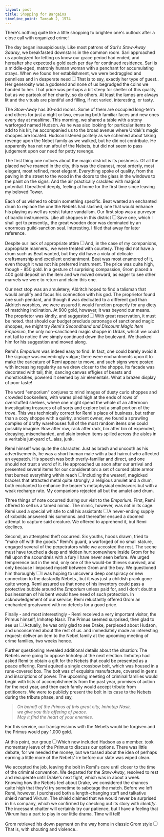 ```yaml
---
layout: post
title: Shopping for Bargains
timeline_point: Tamsah 2, 1574
---
```


<p>
    There's nothing quite like a little shopping to brighten one's outlook after a close call with organized crime!
</p>

<p>
    The day began inauspiciously. Like most patrons of <em>Sari's Stow-Away Saaray</em>, we breakfasted downstairs in the common room. Sari approached us apologized for letting us know our grace period had ended, and hereafter she expected a gold each per day for continued residence. Sari is a middle-aged, matronly human woman with a penchant for accumulating strays. When we found her establishment, we were bedraggled and penniless and in desperate need<label for="sn-strays" class="margin-toggle sidenote-number"></label><input type="checkbox" id="sn-strays" class="margin-toggle"/><span class="sidenote">That is to say, exactly her type of guest.</span>. Her generosity was a godsend and none of us begrudged the coins we handed to her. That price was perhaps a bit steep for shelter of this quality, but as we partook of her charity, so do others. At least the lamps are always lit and the vituals are plentiful and filling, if not varied, interesting, or tasty.
</p>

<p>
    The <em>Stow-Away</em> has 30-odd rooms. Some of them are occupied long-term and others for just a night or two, ensuring both familiar faces and new ones every day at mealtime. This morning, we shared a table with a stony warforged named Hudson. As he was also looking for particular items to add to his kit, he accompanied us to the broad avenue where Urdak's magic shoppes are located. Hudson listened politely as we schemed about taking revenge upon the Nebet family as we walked, but he did not contribute. He apparently has not run afoul of the Nebets, but did not seem to pass judgement upon our need for petty revenge.
</p>

<p>
    The first thing one notices about the magic district is its poshness. Of all the placed we've roamed in the city, this was the cleanest, most orderly, most elegant, most refined, most elegant. Everything spoke of quality, from the paving in the street to the wood in the doors to the glass in the windows to the paint on the signs. And the air practically crackled with magical potential. I breathed deeply, feeling at home for the first time since leaving my beloved <span class="tower">Tower</span>.
</p>

<p>
    Each of us wished to obtain something specific. Beat wanted an enchanted drum to replace the one the Nebets had slashed, one that would enhance his playing as well as resist future vandalism. Our first stop was a purveyor of bardic instruments. Like all shoppes in this district<label for="sn-remis" class="margin-toggle sidenote-number"></label><input type="checkbox" id="sn-remis" class="margin-toggle"/><span class="sidenote">Save one, which I shall get to presently.</span>, the great wooden door was dominated by an enormous guild-sanction seal. Interesting. I filed that away for later reference.
</p>

<p>
    Despite our lack of appropriate attire<label for="sn-manners" class="margin-toggle sidenote-number"></label><input type="checkbox" id="sn-manners" class="margin-toggle"/><span class="sidenote">And, in the case of my companions, appropriate manners.</span>, we were treated with courtesy. They did not have a drum such as Beat wanted, but they did have a viola of delicate craftsmanship and excellent enchantment. Beat was most enamored of it, even though it was not his preferred instrument. The price was quite high, though - 850 gold. In a gesture of surprising compassion, Grom placed a 400 gold deposit on the item and we moved onward, as eager to see other marvels we were to return and claim this one.
</p>

<p>
    Our next stop was an amuletery; Aldritch hoped to find a talisman that would amplify and focus his connection with his god. The proprietor found one such pendant, and though it was dedicated to a different god than Aldritch worships, we were assured it would function properly for any diety of matching inclination. At 900 gold, however, it was beyond our means. The proprietor was kindly, and suggested<label for="sn-suggestion" class="margin-toggle sidenote-number"></label><input type="checkbox" id="sn-suggestion" class="margin-toggle"/><span class="sidenote">With great reservation, it must be noted.</span> that should our budget preclude patronage of sanctioned magic shoppes, we might try <em>Remi's Secondhand and Discount Magic Item Emporium</em>, the only non-sanctioned magic shoppe in Urdak, which we could not fail to notice if we simply continued down the boulevard. We thanked him for his suggestion and moved along.
</p>

<p>
    Remi's <em>Emporium</em> was indeed easy to find. In fact, one could barely avoid it. The signage was exceedingly vulgar; there were enchantments upon it to make the caricature of Remi appear to move, and such signs were posted with increasing regularity as we drew closer to the shoppe. Its facade was decorated with tall, thin, dancing canvas effigies of beasts and monstrosities, powered it seemed by air elementals. What a brazen display of poor taste!
</p>

<p>
    The word "emporium" conjures to mind images of dusty curio shoppes and crowded booksellers, with wares piled high at the ends of rows of overstuffed shelves, where one might spend the whole of an afternoon investigating treasures of all sorts and explore but a small portion of the trove. This was technically correct for Remi's place of business, but rather than a cozy shoppe with a quirky, ancient owner, we found a sprawling complex of drafty warehouses full of the most random items one could possibly imagine. Row after row, rack after rack, bin after bin of expended, decaying, misenchanted, and plain broken items spilled across the aisles in a veritable junkyard of...alas, junk.
</p>

<p>
    Remi himself was quite the character. Just as brash and uncooth as his advertisements, he was a short human male with a bad haircut who affected an eyepatch. His speech was both overly-familiar and direct, and one should not trust a word of it. He approached us soon after our arrival and presented several items for our consideration: a set of cursed plate armor that burned everything within reach<label for="sn-burn" class="margin-toggle sidenote-number"></label><input type="checkbox" id="sn-burn" class="margin-toggle"/><span class="sidenote">Including the wearer!</span>, magicked bracers that attracted metal quite strongly, a religious amulet and a drum, both enchanted to enhance the bearer's metaphysical endeavors but with a weak recharge rate. My companions rejected all but the amulet and drum.
</p>

<p>
    Three things of note occurred during our visit to the <em>Emporium</em>. First, Remi offered to sell us a tamed mimic. The mimic, however, was not in its cage. Remi used a special whistle to call his assistants<label for="sn-kobolds" class="margin-toggle sidenote-number"></label><input type="checkbox" id="sn-kobolds" class="margin-toggle"/><span class="sidenote">A never-ending supply of kobolds answered his summons.</span> and thereafter ensued a doomed attempt to capture said creature. We offered to apprehend it, but Remi declines.
</p>

<p>
    Second, an attempted theft occurred. Six youths, hoods drawn, tried to "make off with the goods." Remi's guard, a warforged of no small stature, engaged several of the perpetrators while we accosted the rest. The scene must have touched a deep and hidden hurt somewhere inside Grom for he fell upon the scoundrels with a fury I have never seen before. We urged temperence but in the end, only one of the would-be thieves survived, and only because I imposed myself between Grom and the boy. We questioned him thoroughly<label for="sn-bummer" class="margin-toggle sidenote-number"></label><input type="checkbox" id="sn-bummer" class="margin-toggle"/><span class="sidenote">I was hoping to uncover a deep conspiracy or new connection to the dastardly Nebets.</span>, but it was just a childish prank gone quite wrong. Remi assured us that none of his inventory could pass a protective bubble around the <em>Emporium</em> unless paid for, and I don't doubt a businessman of his bent would have need of such protection. In acknowledgement of our service, Remi reluctantly offered Grom an enchanted greatsword with no defects for a good price.
</p>

<p>
    Finally - and most interestingly - Remi received a very important visitor, the Primus himself, Imhotep Nasir. The Primus seemed surprised, then glad to see us<label for="sn-justdrake" class="margin-toggle sidenote-number"></label><input type="checkbox" id="sn-justdrake" class="margin-toggle"/><span class="sidenote">Actually, he was only glad to see Drake, perplexed about Hudson, and unconcerned about the rest of us.</span> and immediately made an interesting request: deliver an item to the Nebet family at the upcoming meeting of crime families, two weeks hence.
</p>

<p>
    Further questioning revealed additional details about the situation: The Nebets were going to oppose Imhotep at the next election. Imhotep had asked Remi to obtain a gift for the Nebets that could be presented as a peace offering. Remi aquired a single crossbow bolt, which was housed in a rune-covered box. The bolt was of exquisite manufacture, covered in gems and inscriptions of power. The upcoming meeting of criminal families would begin with lists of accomplishments from the past year, promises of action for the next year, and then each family would accept tribute from petitioners. We were to publicly present the bolt in its case to the Nebets during the tribute phase, and say,
</p>

<blockquote>
    <em>
        On behalf of the Primus of this great city, Imhotep Nasir,<br />
        we give you this offering of peace.<br />
        May it find the heart of your enemies.
    </em>
</blockquote>

<p>
    For this service, our transgressions with the Nebets would be forgiven and the Primus would pay 1,000 gold.
</p>

<p>
    At this point, our group<label for="sn-newguy" class="margin-toggle sidenote-number"></label><input type="checkbox" id="sn-newguy" class="margin-toggle"/><span class="sidenote">Which now included Hudson as a member.</span> took momentary leave of the Primus to discuss our options. There was little debate, for we needed the money, but we tossed about the idea of perhaps earning a little more of the Nebets' ire before our slate was wiped clean.
</p>

<p>
    We accepted the job, leaving the bolt in Remi's care until closer to the time of the criminal convention. We departed for the <em>Stow-Away</em>, resolved to rest and recuperate until Drake's next fight, which was in about a week. Knowing how the Nebets feel about Drake, we considered the chances quite high that they'd try sometime to sabotage the match. Before we left Remi, however, I purchased both a length-changing staff and talkative shield named Vikrum. The shield claimed that we would never be surprised in his company, which we confirmed by checking out its story with <em>identify</em>. The incessant chatter will certainly try our patience, but I have a feeling that Vikrum has a part to play in our little drama. Time will tell!
</p>

<p>
    Grom retrieved his down payment on the way home in classic Grom style<label for="sn-door" class="margin-toggle sidenote-number"></label><input type="checkbox" id="sn-door" class="margin-toggle"/><span class="sidenote">That is, with shouting and violence.</span>.
</p>
